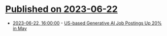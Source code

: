 # [Published on 2023-06-22](index.md)

* [2023-06-22, 16:00:00](https://slashdot.org/story/23/06/22/1557238/us-based-generative-ai-job-postings-up-20-in-may?utm_source=rss1.0mainlinkanon&utm_medium=feed) - [US-based Generative AI Job Postings Up 20% in May](https://slashdot.org/story/23/06/22/1557238/us-based-generative-ai-job-postings-up-20-in-may?utm_source=rss1.0mainlinkanon&utm_medium=feed)
